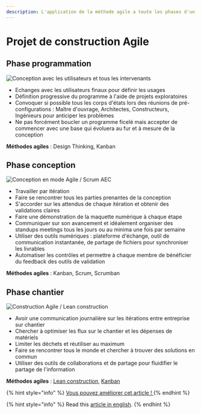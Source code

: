 ```yaml
---
description: L'application de la méthode agile a toute les phases d'un projet
---
```


# Projet de construction Agile

## Phase programmation

![Conception avec les utilisateurs et tous les intervenants](../../.gitbook/assets/agile-aec-user-l.jpg)

* Echanges avec les utilisateurs finaux pour définir les usages
* Définition progressive du programme à l'aide de projets exploratoires
* Convoquer si possible tous les corps d'états lors des réunions de pré-configurations : Maître d'ouvrage, Architectes, Constructeurs, Ingénieurs pour anticiper les problèmes 
* Ne pas forcément boucler un programme ficelé mais accepter de commencer avec une base qui évoluera au fur et à mesure de la conception

**Méthodes agiles** : Design Thinking, Kanban

## Phase conception

![Conception en mode Agile / Scrum AEC](../../.gitbook/assets/agile-architecture-design-l.jpg)

* Travailler par itération 
* Faire se rencontrer tous les parties prenantes de la conception 
* S'accorder sur les attendus de chaque itération et obtenir des validations claires 
* Faire une démonstration de la maquette numérique à chaque étape
* Communiquer sur son avancement et idéalement organiser des standups meetings tous les jours ou au minima une fois par semaine
* Utiliser des outils numériques : plateforme d'échange, outil de communication instantanée, de partage de fichiers pour synchroniser les livrables 
* Automatiser les contrôles et permettre à chaque membre de bénéficier du feedback des outils de validation

**Méthodes agiles** : Kanban, Scrum, Scrumban

## Phase chantier

![Construction Agile / Lean construction](../../.gitbook/assets/lean-construction-l.jpg)

* Avoir une communication journalière sur les itérations entre entreprise sur chantier
* Chercher à optimiser les flux sur le chantier et les dépenses de  matériels
* Limiter les déchets et réutiliser au maximum 
* Faire se rencontrer tous le monde et chercher à trouver des solutions en commun 
* Utiliser des outils de collaborations et de partage pour fluidifier le partage de l'information

**Méthodes agiles** : [Lean construction](../../meetups/meetup-agile-lean-construction-vincent-morael-2020-09-23.md), [Kanban](../boite-outil-agile/tableau-kanban-board.md)

{% hint style="info" %}
[Vous pouvez améliorer cet article ! ](../communaute-agile-bim/contribuer.md)
{% endhint %}

{% hint style="info" %}
Read this [article in english](../../en/agile-bim-method/agile-construction-project.md).
{% endhint %}

